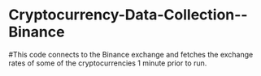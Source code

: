 # Cryptocurrency-Data-Collection--Binance
#This code connects to the Binance exchange and fetches the exchange rates of some of the cryptocurrencies 1 minute prior to run.
